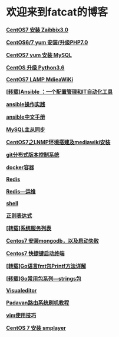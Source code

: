 
<h1 id="欢迎来到fatcat的博客">欢迎来到fatcat的博客</h1>

<p><a href="https://fatcatsk.github.io/CentOS7%20%E5%AE%89%E8%A3%85%20Zaibbix3.0.html" target="_blank"><strong>CentOS7 安装 Zaibbix3.0</strong></a>
  
<p><a href="https://fatcatsk.github.io/CentOS%20yum%20%E5%8D%87%E7%BA%A7PHP7.0.html" target="_blank"><strong>CentOS6/7 yum 安装/升级PHP7.0</strong></a>
 
<p><a href="https://fatcatsk.github.io/CentOS7%20yum%20%E5%AE%89%E8%A3%85%20MySQL.html" target="_blank"><strong>CentOS7 yum 安装 MySQL</strong></a>
  
<p><a href="https://fatcatsk.github.io/CentOS%20%E5%8D%87%E7%BA%A7%20Python3.6.html" target="_blank"><strong>CentOS 升级 Python3.6</strong></a>
<p><a href="https://fatcatsk.github.io/CentOS7%20LAMP%20mediawiki.html" target="_blank"><strong>CentOS7 LAMP MdieaWiKi</strong></a>
<p><a href="https://fatcatsk.github.io/[%E8%BD%AC%E8%BD%BD]Ansible%20%EF%BC%9A%E4%B8%80%E4%B8%AA%E9%85%8D%E7%BD%AE%E7%AE%A1%E7%90%86%E5%92%8CIT%E8%87%AA%E5%8A%A8%E5%8C%96%E5%B7%A5%E5%85%B7.html" target="_blank"><strong>[转载]Ansible ：一个配置管理和IT自动化工具</strong></a>
<p><a href="https://fatcatsk.github.io/ansible%E6%93%8D%E4%BD%9C%E5%AE%9E%E8%B7%B5.html" target="_blank"><strong>ansible操作实践</strong></a>
<p><a href="https://fatcatsk.github.io/Ansible%E4%B8%AD%E6%96%87%E6%89%8B%E5%86%8C.html" target="_blank"><strong>ansible中文手册</strong></a>
<p><a href="https://fatcatsk.github.io/MySQL%E4%B8%BB%E4%BB%8E%E5%90%8C%E6%AD%A5.html" target="_blank"><strong>MySQL主从同步</strong></a>
<p><a href="https://fatcatsk.github.io/CentOS7_LNMP_mediawiki.html" target="_blank"><strong>CentOS7之LNMP环境搭建及mediawiki安装</strong></a>
<p><a href="https://fatcatsk.github.io/git.html" target="_blank"><strong>git分布式版本控制系统</strong></a>
<p><a href="https://fatcatsk.github.io/docker.html" target="_blank"><strong>docker容器</strong></a>
<p><a href="https://fatcatsk.github.io/redis.html" target="_blank"><strong>Redis</strong></a>
<p><a href="https://fatcatsk.github.io/redis2.html" target="_blank"><strong>Redis—运维</strong></a>
<p><a href="https://fatcatsk.github.io/shell.html" target="_blank"><strong>shell</strong></a>
<p><a href="https://fatcatsk.github.io/regular%20expression.html" target="_blank"><strong>正则表达式</strong></a>
<p><a href="https://fatcatsk.github.io/systemdaemon.html" target="_blank"><strong>[转载]系统服务列表</strong></a>
<p><a href="https://fatcatsk.github.io/mongodbinstall.html" target="_blank"><strong>Centos7 安装mongodb，以及启动失败</strong></a>
<p><a href="https://fatcatsk.github.io/shortcuts.html" target="_blank"><strong>Centos7 快捷键启动终端</strong></a>
<p><a href="https://fatcatsk.github.io/go%20fmt%20printf.html" target="_blank"><strong>[转载]Go语言fmt包Printf方法详解</strong></a>
<p><a href="https://fatcatsk.github.io/string.html" target="_blank"><strong>[转载]Go常用包系列—strings包</strong></a>
<p><a href="https://fatcatsk.github.io/VisualEditor.html" target="_blank"><strong>Visualeditor</strong></a>
<p><a href="https://fatcatsk.github.io/Padavan.html" target="_blank"><strong>Padavan路由系统刷机教程</strong></a>
<p><a href="https://fatcatsk.github.io/vim.html" target="_blank"><strong>vim使用技巧</strong></a>
<p><a href="https://fatcatsk.github.io/smplayer.html" target="_blank"><strong>CentOS 7 安装 smplayer</strong></a>
